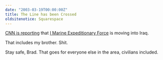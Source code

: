```yaml
---
date: "2003-03-19T00:00:00Z"
title: The Line has been Crossed
oldsitenotice: Squarespace
---
```

[CNN is reporting][1] that [I Marine Expeditionary Force][2] is moving into Iraq.

That includes my brother. Shit.

Stay safe, Brad. That goes for everyone else in the area, civilians included.

[1]: http://www.cnn.com/
[2]: http://www.imef.marines.mil/
